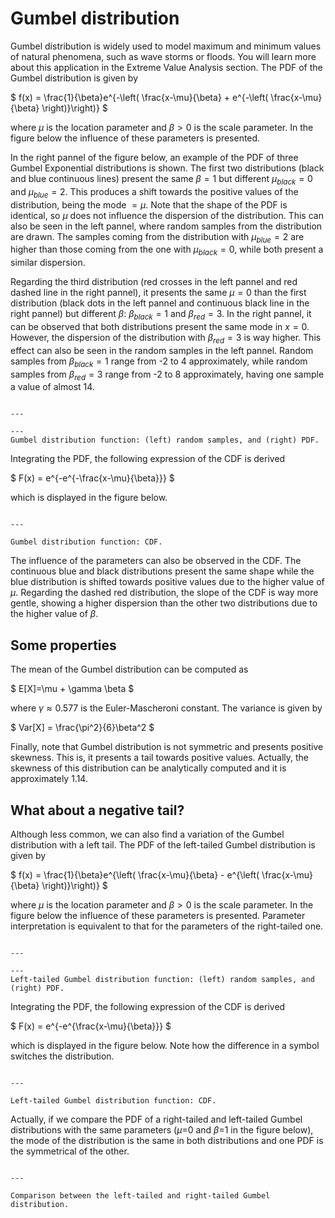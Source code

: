 
# Gumbel distribution

Gumbel distribution is widely used to model maximum and minimum values of natural phenomena, such as wave storms or floods. You will learn more about this application in the Extreme Value Analysis section. The PDF of the Gumbel distribution is given by 

$
f(x) = \frac{1}{\beta}e^{-\left( \frac{x-\mu}{\beta} + e^{-\left( \frac{x-\mu}{\beta} \right)}\right)}
$

where $\mu$ is the location parameter and $\beta>0$ is the scale parameter. In the figure below the influence of these parameters is presented.

In the right pannel of the figure below, an example of the PDF of three Gumbel Exponential distributions is shown. The first two distributions (black and blue continuous lines) present the same $\beta=1$ but different $\mu_{black}=0$ and $\mu_{blue}=2$. This produces a shift towards the positive values of the distribution, being the mode $=\mu$. Note that the shape of the PDF is identical, so $\mu$ does not influence the dispersion of the distribution. This can also be seen in the left pannel, where random samples from the distribution are drawn. The samples coming from the distribution with $\mu_{blue}=2$ are higher than those coming from the one with $\mu_{black}=0$, while both present a similar dispersion.

Regarding the third distribution (red crosses in the left pannel and red dashed line in the right pannel), it presents the same $\mu=0$ than the first distribution (black dots in the left pannel and continuous black line in the right pannel) but different $\beta$: $\beta_{black}=1$ and $\beta_{red}=3$. In the right pannel, it can be observed that both distributions present the same mode in $x=0$. However, the dispersion of the distribution with $\beta_{red}=3$ is way higher. This effect can also be seen in the random samples in the left pannel. Random samples from $\beta_{black}=1$ range from -2 to 4 approximately, while random samples from $\beta_{red}=3$ range from -2 to 8 approximately, having one sample a value of almost 14. 

```{figure} /sandbox/continuous/figures/gumbel.png

---

---
Gumbel distribution function: (left) random samples, and (right) PDF.
```

Integrating the PDF, the following expression of the CDF is derived

$
F(x) = e^{-e^{-\frac{x-\mu}{\beta}}}
$

which is displayed in the figure below.

```{figure} /sandbox/continuous/figures/gumbel_cdf.png

---

Gumbel distribution function: CDF.
```

The influence of the parameters can also be observed in the CDF. The continuous blue and black distributions present the same shape while the blue distribution is shifted towards positive values due to the higher value of $\mu$. Regarding the dashed red distribution, the slope of the CDF is way more gentle, showing a higher dispersion than the other two distributions due to the higher value of $\beta$.

## Some properties

The mean of the Gumbel distribution can be computed as

$
E[X]=\mu + \gamma \beta
$

where $\gamma \approx 0.577$ is the Euler-Mascheroni constant. The variance is given by

$
Var[X] = \frac{\pi^2}{6}\beta^2
$

Finally, note that Gumbel distribution is not symmetric and presents positive skewness. This is, it presents a tail towards positive values. Actually, the skewness of this distribution can be analytically computed and it is approximately 1.14.

## What about a negative tail?

Although less common, we can also find a variation of the Gumbel distribution with a left tail. The PDF of the left-tailed Gumbel distribution is given by 

$
f(x) = \frac{1}{\beta}e^{\left( \frac{x-\mu}{\beta} - e^{\left( \frac{x-\mu}{\beta} \right)}\right)}
$

where $\mu$ is the location parameter and $\beta>0$ is the scale parameter. In the figure below the influence of these parameters is presented. Parameter interpretation is equivalent to that for the parameters of the right-tailed one.

```{figure} /sandbox/continuous/figures/left_gumbel.png

---

---
Left-tailed Gumbel distribution function: (left) random samples, and (right) PDF.
```

Integrating the PDF, the following expression of the CDF is derived

$
F(x) = e^{-e^{\frac{x-\mu}{\beta}}}
$

which is displayed in the figure below. Note how the difference in a symbol switches the distribution.

```{figure} /sandbox/continuous/figures/left_gumbel_cdf.png

---

Left-tailed Gumbel distribution function: CDF.
```

Actually, if we compare the PDF of a right-tailed and left-tailed Gumbel distributions with the same parameters ($\mu$=0 and  $\beta$=1 in the figure below), the mode of the distribution is the same in both distributions and one PDF is the symmetrical of the other.

```{figure} /sandbox/continuous/figures/left_right_gumbel_pdf.png

---

Comparison between the left-tailed and right-tailed Gumbel distribution.
```